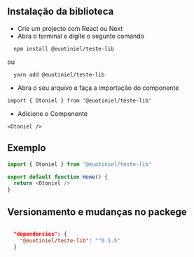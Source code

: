 ## Instalação da biblioteca

+ Crie um projecto com React ou Next
+ Abra o terminal e digite o segunte comando

```
  npm install @euotiniel/teste-lib
```

ou

```
  yarn add @euotiniel/teste-lib
```

+ Abra o seu arquivo e faça a importação do componente

```
import { Otoniel } from '@euotiniel/teste-lib'
```

+ Adicione o Componente

```
<Otoniel />
```

## Exemplo

```typescript
import { Otoniel } from '@euotiniel/teste-lib'

export default function Home() {
  return <Otoniel />
}
```
## Versionamento e mudanças no packege

```json

  "dependencies": {
    "@euotiniel/teste-lib": "^0.1.5"
  }
```


